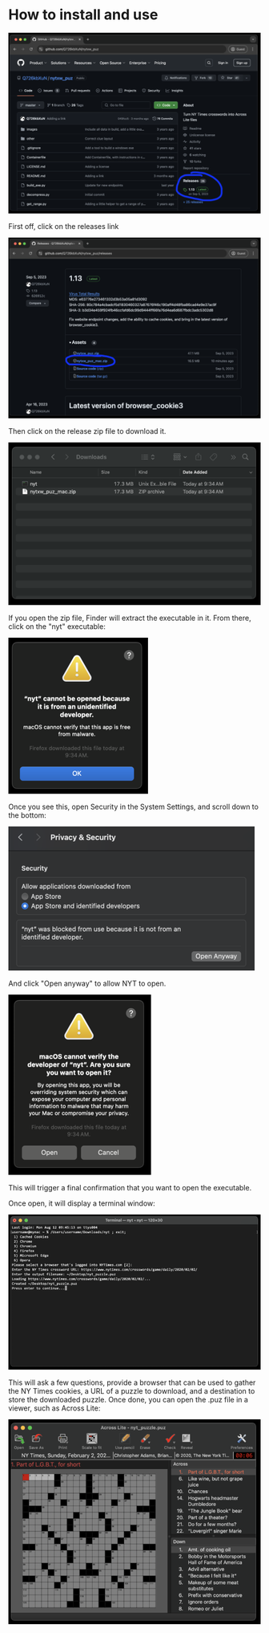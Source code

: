 # How to install and use

![Releases link](images/mac_release.50.png)

First off, click on the releases link

![Release zip file](images/mac_download.50.png)

Then click on the release zip file to download it.

![Several files](images/mac_finder.50.png)

If you open the zip file, Finder will extract the executable in it.  From there, click on the "nyt" executable:

![Security popup #1](images/mac_security_1.50.png)

Once you see this, open Security in the System Settings, and scroll down to the bottom:

![Security settings](images/mac_security_settings.50.png)

And click "Open anyway" to allow NYT to open.

![Security popup #2](images/mac_security_2.50.png)

This will trigger a final confirmation that you want to open the executable.

Once open, it will display a terminal window:

![Running NYT](images/mac_running_nyt.50.png)

This will ask a few questions, provide a browser that can be used to gather the NY Times cookies, a URL of a puzzle to download, and a destination to store the downloaded puzzle.  Once done, you can open the .puz file in a viewer, such as Across Lite:

![Across Lite](images/mac_across_lite.50.png)
